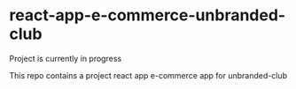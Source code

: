 # react-app-e-commerce-unbranded-club

Project is currently in progress

This repo contains a project react app e-commerce app for unbranded-club 

